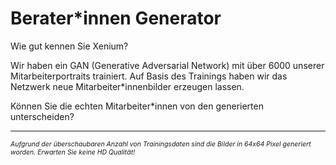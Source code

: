 # Berater*innen Generator

Wie gut kennen Sie Xenium?


Wir haben ein GAN (Generative Adversarial Network) mit über 6000 unserer Mitarbeiterportraits trainiert. Auf Basis des Trainings haben wir das Netzwerk neue Mitarbeiter*innenbilder erzeugen lassen.


Können Sie die echten Mitarbeiter*innen von den generierten unterscheiden?

---
<span style="font-size:0.75em;">*Aufgrund der überschaubaren Anzahl von Trainingsdaten sind die Bilder in 64x64 Pixel generiert worden. Erwarten Sie keine HD Qualität!*</span>